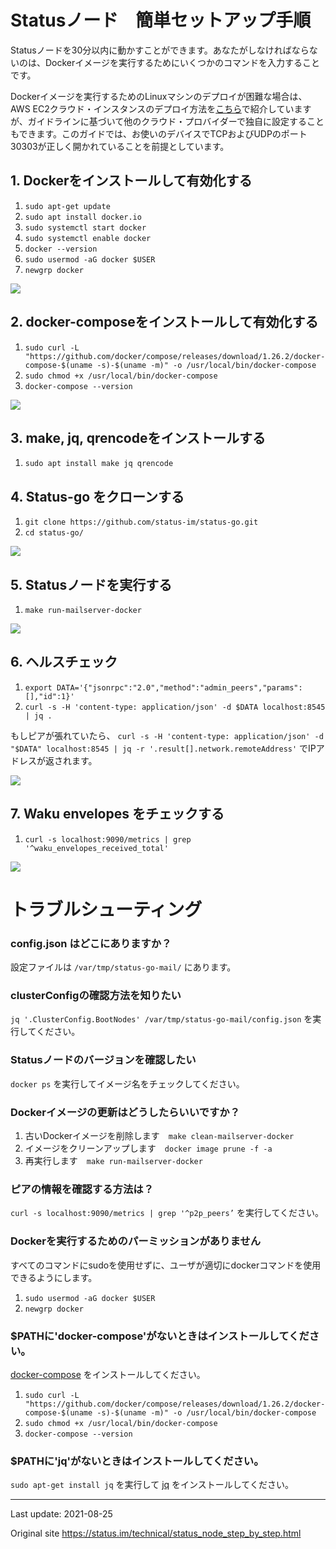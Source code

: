 # Statusノード　簡単セットアップ手順

Statusノードを30分以内に動かすことができます。あなたがしなければならないのは、Dockerイメージを実行するためにいくつかのコマンドを入力することです。

Dockerイメージを実行するためのLinuxマシンのデプロイが困難な場合は、AWS EC2クラウド・インスタンスのデプロイ方法を[こちら](https://status.im/technical/others/deploy_ec2_instance.html)で紹介していますが、ガイドラインに基づいて他のクラウド・プロバイダーで独自に設定することもできます。このガイドでは、お使いのデバイスでTCPおよびUDPのポート30303が正しく開かれていることを前提としています。


## 1. Dockerをインストールして有効化する

1. `sudo apt-get update`
2. `sudo apt install docker.io`
3. `sudo systemctl start docker`
4. `sudo systemctl enable docker`
5. `docker --version`
6. `sudo usermod -aG docker $USER`
7. `newgrp docker`

![](https://status.im/technical/status_node_step_by_step/docker.png)


## 2. docker-composeをインストールして有効化する

1. `sudo curl -L "https://github.com/docker/compose/releases/download/1.26.2/docker-compose-$(uname -s)-$(uname -m)" -o /usr/local/bin/docker-compose`
2. `sudo chmod +x /usr/local/bin/docker-compose`
3. `docker-compose --version`

![](https://status.im/technical/status_node_step_by_step/docker-compose.png)


## 3. make, jq, qrencodeをインストールする

1. `sudo apt install make jq qrencode`


## 4. Status-go をクローンする

1. `git clone https://github.com/status-im/status-go.git`
2. `cd status-go/`

![](https://status.im/technical/status_node_step_by_step/clone-status-go.png)


## 5. Statusノードを実行する

1. `make run-mailserver-docker`

![](https://status.im/technical/status_node_step_by_step/run-a-status-node.png)


## 6. ヘルスチェック

1. `export DATA='{"jsonrpc":"2.0","method":"admin_peers","params":[],"id":1}'`
2. `curl -s -H 'content-type: application/json' -d $DATA localhost:8545 | jq .`

もしピアが張れていたら、
`curl -s -H 'content-type: application/json' -d "$DATA" localhost:8545 | jq -r '.result[].network.remoteAddress'`
でIPアドレスが返されます。

![](https://status.im/technical/status_node_step_by_step/health-check.png)


## 7. Waku envelopes をチェックする

1. `curl -s localhost:9090/metrics | grep '^waku_envelopes_received_total'`

![](https://status.im/technical/status_node_step_by_step/waku-envelopes.png)


# トラブルシューティング

### config.json はどこにありますか？

設定ファイルは `/var/tmp/status-go-mail/` にあります。


### clusterConfigの確認方法を知りたい

`jq '.ClusterConfig.BootNodes' /var/tmp/status-go-mail/config.json` を実行してください。


### Statusノードのバージョンを確認したい

`docker ps` を実行してイメージ名をチェックしてください。


### Dockerイメージの更新はどうしたらいいですか？

1. 古いDockerイメージを削除します　`make clean-mailserver-docker`
2. イメージをクリーンアップします　`docker image prune -f -a`
3. 再実行します　`make run-mailserver-docker`


### ピアの情報を確認する方法は？

`curl -s localhost:9090/metrics | grep '^p2p_peers’` を実行してください。


### Dockerを実行するためのパーミッションがありません

すべてのコマンドにsudoを使用せずに、ユーザが適切にdockerコマンドを使用できるようにします。

1. `sudo usermod -aG docker $USER`
2. `newgrp docker`


### $PATHに'docker-compose'がないときはインストールしてください。

[docker-compose](https://docs.docker.com/compose/) をインストールしてください。

1. `sudo curl -L "https://github.com/docker/compose/releases/download/1.26.2/docker-compose-$(uname -s)-$(uname -m)" -o /usr/local/bin/docker-compose`
2. `sudo chmod +x /usr/local/bin/docker-compose`
3. `docker-compose --version`


### $PATHに'jq'がないときはインストールしてください。

`sudo apt-get install jq` を実行して [jq](https://stedolan.github.io/jq/) をインストールしてください。


---
Last update: 2021-08-25

Original site https://status.im/technical/status_node_step_by_step.html

